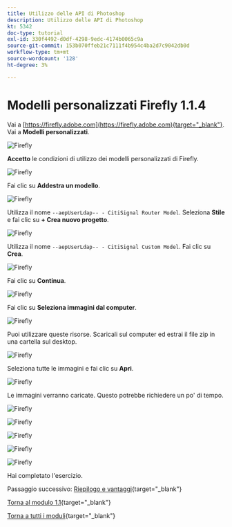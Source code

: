 ```yaml
---
title: Utilizzo delle API di Photoshop
description: Utilizzo delle API di Photoshop
kt: 5342
doc-type: tutorial
exl-id: 330f4492-d0df-4298-9edc-4174b0065c9a
source-git-commit: 153b070ffeb21c7111f4b954c4ba2d7c9042db0d
workflow-type: tm+mt
source-wordcount: '128'
ht-degree: 3%

---
```


# Modelli personalizzati Firefly 1.1.4

Vai a [https://firefly.adobe.com](https://firefly.adobe.com){target="_blank"}. Vai a **Modelli personalizzati**.

![Firefly](./images/ffcm1.png)

**Accetto** le condizioni di utilizzo dei modelli personalizzati di Firefly.

![Firefly](./images/ffcm2.png)

Fai clic su **Addestra un modello**.

![Firefly](./images/ffcm3.png)

Utilizza il nome `--aepUserLdap-- - CitiSignal Router Model`. Seleziona **Stile** e fai clic su **+ Crea nuovo progetto**.

![Firefly](./images/ffcm4.png)

Utilizza il nome `--aepUserLdap-- - CitiSignal Custom Model`. Fai clic su **Crea**.

![Firefly](./images/ffcm5.png)

Fai clic su **Continua**.

![Firefly](./images/ffcm6.png)

Fai clic su **Seleziona immagini dal computer**.

![Firefly](./images/ffcm7.png)

Puoi utilizzare queste risorse. Scaricali sul computer ed estrai il file zip in una cartella sul desktop.

![Firefly](./images/ffcm8.png)

Seleziona tutte le immagini e fai clic su **Apri**.

![Firefly](./images/ffcm9.png)

Le immagini verranno caricate. Questo potrebbe richiedere un po&#39; di tempo.

![Firefly](./images/ffcm10.png)

![Firefly](./images/ffcm11.png)

![Firefly](./images/ffcm12.png)

![Firefly](./images/ffcm13.png)

![Firefly](./images/ffcm14.png)

Hai completato l&#39;esercizio.

Passaggio successivo: [Riepilogo e vantaggi](./summary.md){target="_blank"}

[Torna al modulo 1.1](./firefly-services.md){target="_blank"}

[Torna a tutti i moduli](./../../../overview.md){target="_blank"}
